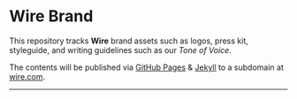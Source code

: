 # Wire Brand

This repository tracks **Wire** brand assets such as logos, press kit, styleguide, and writing guidelines such as our _Tone of Voice_.

The contents will be published via [GitHub Pages][1] & [Jekyll][2] to a subdomain at [wire.com][3].

---

[1]: https://pages.github.com
[2]: https://jekyllrb.com
[3]: http://wire.com
